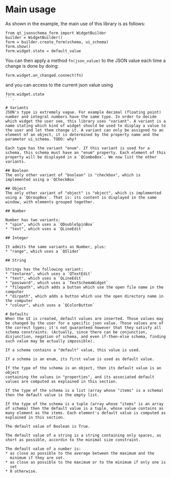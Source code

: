 # Main usage
As shown in the example, the main use of this library is as follows:

```python3
from qt_jsonschema_form import WidgetBuilder
builder = WidgetBuilder()
form = builder.create_form(schema, ui_schema)
form.show()
form.widget.state = default_value
```
You can then apply a method `fn(json_value)` to the JSON value each time a change
is done by doing:
```python3
form.widget.on_changed.connect(fn)
```
and you can access to the current json value using
```python3
form.widget.state
```.

# Variants
JSON's type is extremely vague. For example decimal (floating point)
number and integral numbers have the same type. In order to decide
which widget the user see, this library uses "variant". A variant is a
name stating which kind of widget should be used to display a value to
the user and let them change it. A variant can only be assigned to an
element of an object, it is determined by the property name and the
parameter ui_schema. TODO: why?

Each type has the variant "enum". If this variant is used for a
schema, this schema must have an "enum" property. Each element of this
property will be displayed in a `QComboBox`. We now list the other
variants.

## Boolean
The only other variant of "boolean" is "checkbox", which is
implemented using a `QCheckBox`

## Object
The only other variant of "object" is "object", which is implemented
using a `QGroupBox`. That is: its content is displayed in the same
window, with elements grouped together.

## Number

Number has two variants:
* "spin", which uses a `QDoubleSpinBox`
* "text", which uses a `QLineEdit`

## Integer

It admits the same variants as Number, plus:
* "range", which uses a `QSlider`

## String

Strings has the following variant:
* "textarea", which uses a `QTextEdit`
* "text", which uses a `QLineEdit`
* "password", which uses a `TextSchemaWidget`
* "filepath", which adds a button which use the open file name in the computer
* "dirpath", which adds a button which use the open directory name in the computer
* "colour", which uses a `QColorButton`

# Defaults
When the UI is created, default values are inserted. Those values may
be changed by the user for a specific json value. Those values are of
the correct types; it's not guaranteed however that they satisfy all
schema constraints. (Actually, since there can be conjunction,
disjunction, negation of schema, and even if-then-else schema, finding
such value may be actually impossible).

If a schema contains a "default" value, this value is used.

If a schema is an enum, its first value is used as default value.

If the type of the schema is an object, then its default value is an object
containing the values in "properties", and its associated default
values are computed as explained in this section.

If the type of the schema is a list (array whose "items" is a schema)
then the default value is the empty list.

If the type of the schema is a tuple (array whose "items" is an array
of schema) then the default value is a tuple, whose value contains as
many element as the items. Each element's default value is computed as
explained in this section.

The default value of Boolean is True.

The default value of a string is a string containing only spaces, as
short as possible, accordin to the minimal size constraint.

The default value of a number is:
* as close as possible to the average between the maximum and the
  minimum if they are set.
* as close as possible to the maximum or to the minimum if only one is
  set
* 0 otherwise.
